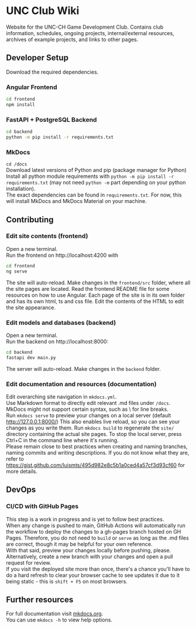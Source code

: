 # UNC Club Wiki

Website for the UNC-CH Game Development Club. Contains club information, schedules, ongoing projects, internal/external resources, archives of example projects, and links to other pages.

## Developer Setup

Download the required dependencies.

### Angular Frontend

```bash
cd frontend
npm install
```

### FastAPI + PostgreSQL Backend

```bash
cd backend
python -m pip install -r requirements.txt
```

### MkDocs

`cd /docs`\
Download latest versions of Python and pip (package manager for Python)\
Install all python module requirements with `python -m pip install -r requirements.txt` (may not need `python -m` part depending on your python installation).\
The exact dependencies can be found in `requirements.txt`. For now, this will install MkDocs and MkDocs Material on your machine.

## Contributing

### Edit site contents (frontend)

Open a new terminal.\
Run the frontend on http://localhost:4200 with

```bash
cd frontend
ng serve
```

The site will auto-reload. Make changes in the `frontend/src` folder, where all the site pages are located.
Read the frontend README file for some resources on how to use Angular.
Each page of the site is in its own folder and has its own html, ts and css file. Edit the contents of the HTML to edit the site appearance.

### Edit models and databases (backend)

Open a new terminal.\
Run the backend on http://localhost:8000:

```bash
cd backend
fastapi dev main.py
```

The server will auto-reload. Make changes in the `backend` folder.

### Edit documentation and resources (documentation)

Edit overarching site navigation in `mkdocs.yml`.\
Use Markdown format to directly edit relevant .md files under `/docs`. MkDocs might not support certain syntax, such as \ for line breaks.\
Run `mkdocs serve` to preview your changes on a local server (default <http://127.0.0.1:8000/>) This also enables live reload, so you can see your changes as you write them.
Run `mkdocs build` to regenerate the `site/` directory containing the actual site pages. To stop the local server, press Ctrl+C in the command line where it's running.\
Please remain close to best practices when creating and naming branches, naming commits and writing descriptions. If you do not know what they are, refer to <https://gist.github.com/luismts/495d982e8c5b1a0ced4a57cf3d93cf60> for more details.

## DevOps

### CI/CD with GitHub Pages

This step is a work in progress and is yet to follow best practices.\
When any change is pushed to main, GitHub Actions will automatically run the workflow to deploy the changes to a gh-pages branch hosted on GH Pages. Therefore, you do not need to `build` or `serve` as long as the .md files are correct, though it may be helpful for your own reference.\
With that said, preview your changes locally before pushing, please.\
Alternatively, create a new branch with your changes and open a pull request for review.\
If you visit the deployed site more than once, there's a chance you'll have to do a hard refresh to clear your browser cache to see updates it due to it being static - this is `shift + F5` on most browsers.

## Further resources

For full documentation visit [mkdocs.org](https://www.mkdocs.org).\
You can use `mkdocs -h` to view help options.
